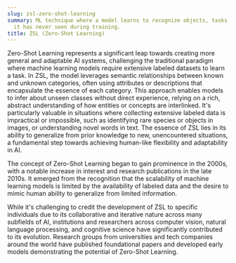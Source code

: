 ```yaml
---
slug: zsl-zero-shot-learning
summary: ML technique where a model learns to recognize objects, tasks, or concepts
  it has never seen during training.
title: ZSL (Zero-Shot Learning)
---
```


Zero-Shot Learning represents a significant leap towards creating more general and adaptable AI systems, challenging the traditional paradigm where machine learning models require extensive labeled datasets to learn a task. In ZSL, the model leverages semantic relationships between known and unknown categories, often using attributes or descriptions that encapsulate the essence of each category. This approach enables models to infer about unseen classes without direct experience, relying on a rich, abstract understanding of how entities or concepts are interlinked. It's particularly valuable in situations where collecting extensive labeled data is impractical or impossible, such as identifying rare species or objects in images, or understanding novel words in text. The essence of ZSL lies in its ability to generalize from prior knowledge to new, unencountered situations, a fundamental step towards achieving human-like flexibility and adaptability in AI.

The concept of Zero-Shot Learning began to gain prominence in the 2000s, with a notable increase in interest and research publications in the late 2010s. It emerged from the recognition that the scalability of machine learning models is limited by the availability of labeled data and the desire to mimic human ability to generalize from limited information.

While it's challenging to credit the development of ZSL to specific individuals due to its collaborative and iterative nature across many subfields of AI, institutions and researchers across computer vision, natural language processing, and cognitive science have significantly contributed to its evolution. Research groups from universities and tech companies around the world have published foundational papers and developed early models demonstrating the potential of Zero-Shot Learning.